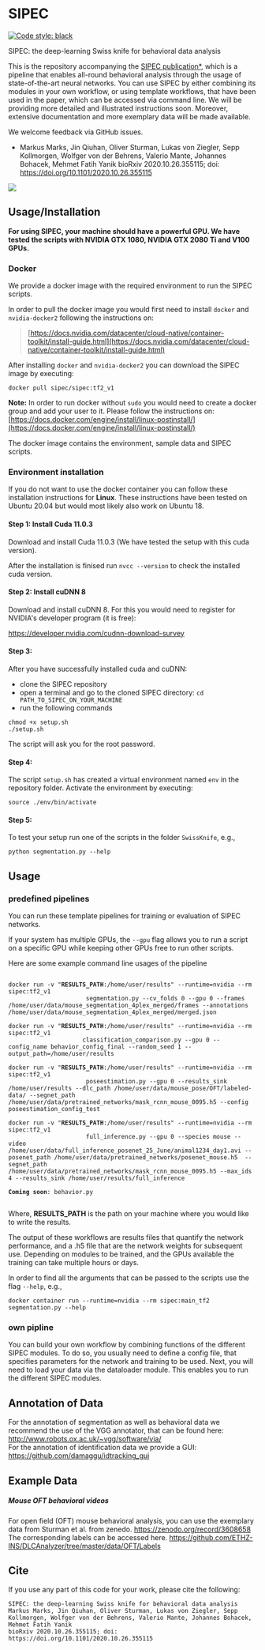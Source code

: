# SIPEC

[![Code style: black](https://img.shields.io/badge/code%20style-black-000000.svg)](https://github.com/psf/black)

SIPEC: the deep-learning Swiss knife for behavioral data analysis


This is the repository accompanying the [SIPEC publication*](https://doi.org/10.1101/2020.10.26.355115), which is a pipeline that enables all-round behavioral analysis through the usage of state-of-the-art neural networks.
You can use SIPEC by either combining its modules in your own workflow, or using template workflows, that have been used in the paper, which can be accessed via command line.
We will be providing more detailed and illustrated instructions soon. Moreover, extensive documentation and more exemplary data will be made available.

We welcome feedback via GitHub issues.


* Markus Marks, Jin Qiuhan, Oliver Sturman, Lukas von Ziegler, Sepp Kollmorgen, Wolfger von der Behrens, Valerio Mante, Johannes Bohacek, Mehmet Fatih Yanik
  bioRxiv 2020.10.26.355115; doi: https://doi.org/10.1101/2020.10.26.355115

![](supp_files/Supplementary%20Video%201.gif)

## Usage/Installation

**For using SIPEC, your machine should have a powerful GPU.
We have tested the scripts with NVIDIA GTX 1080, NVIDIA GTX 2080 Ti and V100 GPUs.**

### Docker

We provide a docker image with the required environment to run the SIPEC scripts.

In order to pull the docker image you would first need to install `docker` and `nvidia-docker2` following the instructions on:

> [https://docs.nvidia.com/datacenter/cloud-native/container-toolkit/install-guide.html](https://docs.nvidia.com/datacenter/cloud-native/container-toolkit/install-guide.html)

After installing `docker` and `nvidia-docker2` you can download the SIPEC image by executing:

```
docker pull sipec/sipec:tf2_v1
```

**Note:** In order to run docker without `sudo` you would need to create a docker group and add your user to it. Please follow the instructions on: [https://docs.docker.com/engine/install/linux-postinstall/](https://docs.docker.com/engine/install/linux-postinstall/) 

The docker image contains the environment, sample data and SIPEC scripts.

### Environment installation

If you do not want to use the docker container you can follow these installation instructions for **Linux**. 
These instructions have been tested on Ubuntu 20.04 but would most likely also work on Ubuntu 18.

#### Step 1: Install Cuda 11.0.3

Download and install Cuda 11.0.3 (We have tested the setup with this cuda version).

After the installation is finised run `nvcc --version` to check the installed cuda version.

#### Step 2: Install cuDNN 8

Download and install cuDNN 8. For this you would need to register for NVIDIA's developer program (it is free):

https://developer.nvidia.com/cudnn-download-survey

#### Step 3:

After you have successfully installed cuda and cuDNN:
* clone the SIPEC repository
* open a terminal and go to the cloned SIPEC directory: `cd PATH_TO_SIPEC_ON_YOUR_MACHINE`
* run the following commands
```
chmod +x setup.sh
./setup.sh
```
The script will ask you for the root password.

#### Step 4:
The script `setup.sh` has created a virtual environment named `env` in the repository folder.
Activate the environment by executing:
```
source ./env/bin/activate
```

#### Step 5:

To test your setup run one of the scripts in the folder `SwissKnife`, e.g.,
```
python segmentation.py --help
```
## Usage

### predefined pipelines

You can run these template pipelines for training or evaluation of SIPEC networks.

If your system has multiple GPUs, the `--gpu` flag allows you to run a script on a specific GPU while keeping other GPUs free to run other scripts.

Here are some example command line usages of the pipeline
<pre><code>
docker run -v "<b>RESULTS_PATH</b>:/home/user/results" --runtime=nvidia --rm sipec:tf2_v1 
                      segmentation.py --cv_folds 0 --gpu 0 --frames /home/user/data/mouse_segmentation_4plex_merged/frames --annotations /home/user/data/mouse_segmentation_4plex_merged/merged.json

docker run -v "<b>RESULTS_PATH</b>:/home/user/results" --runtime=nvidia --rm sipec:tf2_v1 
                     classification_comparison.py --gpu 0 --config_name behavior_config_final --random_seed 1 --output_path=/home/user/results

docker run -v "<b>RESULTS_PATH</b>:/home/user/results" --runtime=nvidia --rm sipec:tf2_v1 
                      poseestimation.py --gpu 0 --results_sink /home/user/results --dlc_path /home/user/data/mouse_pose/OFT/labeled-data/ --segnet_path /home/user/data/pretrained_networks/mask_rcnn_mouse_0095.h5 --config poseestimation_config_test

docker run -v "<b>RESULTS_PATH</b>:/home/user/results" --runtime=nvidia --rm sipec:tf2_v1 
                      full_inference.py --gpu 0 --species mouse --video /home/user/data/full_inference_posenet_25_June/animal1234_day1.avi --posenet_path /home/user/data/pretrained_networks/posenet_mouse.h5  --segnet_path /home/user/data/pretrained_networks/mask_rcnn_mouse_0095.h5 --max_ids 4 --results_sink /home/user/results/full_inference     

<b>Coming soon</b>: behavior.py

</pre></code>

Where, **RESULTS_PATH** is the path on your machine where you would like to write the results.

The output of these workflows are results files that quantify the network performance, and a .h5 file that are the network weights for subsequent use.
Depending on modules to be trained, and the GPUs available the training can take multiple hours or days.

In order to find all the arguments that can be passed to the scripts use the flag `--help`, e.g.,

```
docker container run --runtime=nvidia --rm sipec:main_tf2 segmentation.py --help
```


### own pipline
You can build your own workflow by combining functions of the different SIPEC modules.
To do so, you usually need to define a config file, that specifies parameters for the network and training to be used.
Next, you will need to load your data via the dataloader module.
This enables you to run the different SIPEC modules.

## Annotation of Data

For the annotation of segmentation as well as behavioral data we recommend the use of the VGG annotator, that can be found here:
http://www.robots.ox.ac.uk/~vgg/software/via/
<br>
For the annotation of identification data we provide a GUI:
https://github.com/damaggu/idtracking_gui

## Example Data

##### Mouse OFT behavioral videos
For open field (OFT) mouse behavioral analysis, you can use the exemplary data from Sturman et al. from zenedo.
https://zenodo.org/record/3608658
The corresponding labels can be accessed here.
https://github.com/ETHZ-INS/DLCAnalyzer/tree/master/data/OFT/Labels

## Cite

If you use any part of this code for your work, please cite the following:

  ```
  SIPEC: the deep-learning Swiss knife for behavioral data analysis
  Markus Marks, Jin Qiuhan, Oliver Sturman, Lukas von Ziegler, Sepp Kollmorgen, Wolfger von der Behrens, Valerio Mante, Johannes Bohacek, Mehmet Fatih Yanik
  bioRxiv 2020.10.26.355115; doi: https://doi.org/10.1101/2020.10.26.355115
  ```
